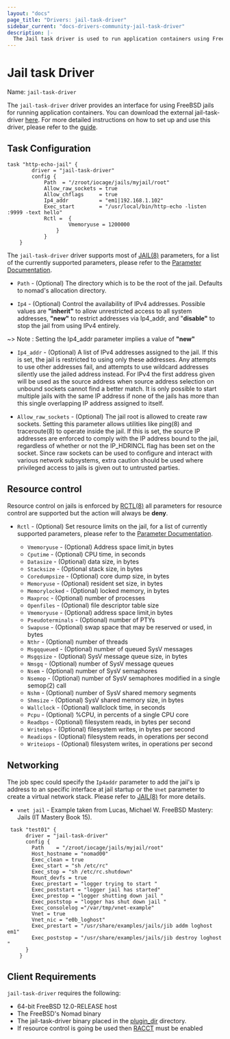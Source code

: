 ```yaml
---
layout: "docs"
page_title: "Drivers: jail-task-driver"
sidebar_current: "docs-drivers-community-jail-task-driver"
description: |-
  The Jail task driver is used to run application containers using FreeBSD jails.
---
```


# Jail task Driver

Name: `jail-task-driver`

The `jail-task-driver` driver provides an interface for using FreeBSD jails for running application
containers. You can download the external jail-task-driver [here][jail-task-driver]. For more detailed instructions on how to set up and use this driver, please refer to the [guide][jail-task-guide].

## Task Configuration

```hcl
task "http-echo-jail" {
		driver = "jail-task-driver"
		config {
			Path  = "/zroot/iocage/jails/myjail/root"
			Allow_raw_sockets = true
			Allow_chflags     = true
			Ip4_addr          = "em1|192.168.1.102"
			Exec_start        = "/usr/local/bin/http-echo -listen :9999 -text hello"
			Rctl =  {
					Vmemoryuse = 1200000
				}
			}
    }
```

The `jail-task-driver` driver supports most of [JAIL(8)][JAIL(8)] parameters, for a list of the currently supported parameters, please refer to the [Parameter Documentation][parameter-doc].

* `Path` - (Optional) The directory which is to be the root of the jail.
  Defaults to nomad's allocation directory.

* `Ip4` - (Optional) Control the availability of IPv4 addresses.  Possible values are
  **"inherit"** to allow unrestricted access to all system addresses,
  **"new"** to restrict addresses via Ip4_addr, and "**disable"** to stop
  the jail from using IPv4 entirely. 

~> Note : Setting the Ip4_addr parameter implies a value of **"new"**

* `Ip4_addr` - (Optional) A list of IPv4 addresses assigned to the jail.  If this is set,
  the jail is restricted to using only these addresses.  Any attempts to use other addresses fail,
  and attempts to use wildcard addresses silently use the jailed address instead.  For
  IPv4 the first address given will be used as the source address when source address selection on
  unbound sockets cannot find a better match.  It is only possible to start multiple jails with
  the same IP address if none of the jails has more than this
  single overlapping IP address assigned to itself.
 
* `Allow_raw_sockets` - (Optional)  The jail root is allowed to create raw sockets.  Setting
  this parameter allows utilities like ping(8) and traceroute(8) to operate inside the jail.
  If this is set, the source IP addresses are enforced to comply with the IP address bound to the jail,
  regardless of whether or not the IP_HDRINCL flag has been set on the socket.
  Since raw sockets can be used to configure and interact with various network subsystems, extra caution 
  should be used where privileged access to jails is given out to untrusted parties.

## Resource control

Resource control on jails is enforced by [RCTL(8)][rctl-doc] all parameters for resource control
are supported but the action will always be **deny**.  


* `Rctl` - (Optional) Set resource limits on the jail, for a list of currently supported parameters, please refer to the [Parameter Documentation][parameter-doc].

	* `Vmemoryuse`   - (Optional) Address space limit,in bytes  
	* `Cputime`      - (Optional) CPU time, in seconds
	* `Datasize`     - (Optional)  data	size, in bytes
	* `Stacksize`    - (Optional   stack size, in bytes
	* `Coredumpsize` - (Optional)	   core	dump size, in bytes
	* `Memoryuse`    - (Optional)	   resident set size, in bytes
	* `Memorylocked` - (Optional)	   locked memory, in bytes
	* `Maxproc`      - (Optional)		   number of processes
	* `Openfiles`    - (Optional)	   file	descriptor table size
	* `Vmemoryuse`   - (Optional) 	   address space limit,in bytes
	* `Pseudoterminals`  - (Optional)	   number of PTYs
	* `Swapuse`  - (Optional)		   swap	space that may be reserved or used, in bytes
	* `Nthr`  - (Optional)		   number of threads
	* `Msgqqueued`  - (Optional) 	   number of queued SysV messages
	* `Msgqsize`  - (Optional)	   SysV	message	queue size, in bytes
	* `Nmsgq`  - (Optional)		   number of SysV message queues
	* `Nsem`  - (Optional)		   number of SysV semaphores
	* `Nsemop`  - (Optional)		   number of SysV semaphores modified in a single semop(2) call
	* `Nshm`  - (Optional)		   number of SysV shared memory	segments
	* `Shmsize`  - (Optional)		   SysV	shared memory size, in bytes
	* `Wallclock`  - (Optional)	   wallclock time, in seconds
	* `Pcpu`  - (Optional)		   %CPU, in percents of	a single CPU core
	* `Readbps`  - (Optional)		   filesystem reads, in	bytes per second
	* `Writebps`  - (Optional)	   filesystem writes, in bytes per second
	* `Readiops`  - (Optional)	   filesystem reads, in	operations per second
	* `Writeiops`  - (Optional)	   filesystem writes, in operations per	second


## Networking

The job spec could specify the `Ip4addr` parameter to add the jail's ip address to an specific interface at jail
startup or the `Vnet` parameter to create a virtual network stack. Please refer to [JAIL(8)][JAIL(8)] for more details. 

* `vnet jail` - Example taken from Lucas, Michael W. FreeBSD Mastery: Jails (IT Mastery Book 15).   

```hcl
 task "test01" {
      driver = "jail-task-driver"
      config {
		Path    = "/zroot/iocage/jails/myjail/root"
		Host_hostname = "nomad00"
		Exec_clean = true	
		Exec_start = "sh /etc/rc"
		Exec_stop = "sh /etc/rc.shutdown"
		Mount_devfs = true
		Exec_prestart = "logger trying to start "	
		Exec_poststart = "logger jail has started"	
		Exec_prestop = "logger shutting down jail "	
		Exec_poststop = "logger has shut down jail "	
		Exec_consolelog ="/var/tmp/vnet-example"
		Vnet = true
		Vnet_nic = "e0b_loghost"
		Exec_prestart = "/usr/share/examples/jails/jib addm loghost em1"
		Exec_poststop = "/usr/share/examples/jails/jib destroy loghost "
      }
    }
```

## Client Requirements

`jail-task-driver` requires the following:

* 64-bit FreeBSD 12.0-RELEASE host 
* The FreeBSD's Nomad binary
* The jail-task-driver binary placed in the [plugin_dir][plugin_dir] directory. 
* If resource control is going be used then [RACCT][racct-doc] must be enabled 

[jail-task-driver]: https://github.com/cneira/jail-task-driver/releases
[jail-task-guide]: https://github.com/cneira/jail-task-driver#installation
[JAIL(8)]: https://www.freebsd.org/cgi/man.cgi?jail(8)
[racct-doc]: https://www.freebsd.org/doc/handbook/security-resourcelimits.html
[rctl-doc]: https://www.freebsd.org/doc/handbook/security-resourcelimits.html
[parameter-doc]: https://github.com/cneira/jail-task-driver/blob/master/Parameters.md
[plugin_dir]: /docs/configuration/index.html#plugin_dir
